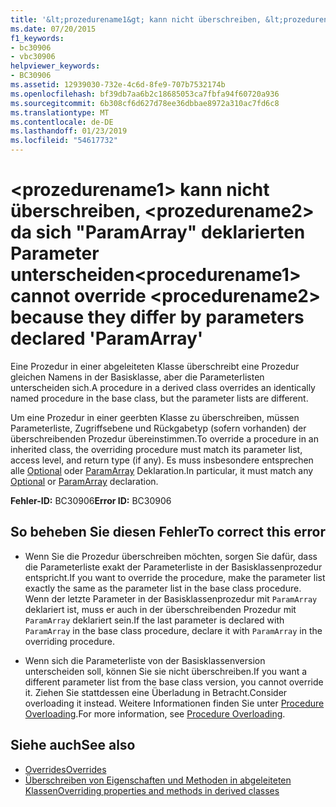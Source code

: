```yaml
---
title: '&lt;prozedurename1&gt; kann nicht überschreiben, &lt;prozedurename2&gt; da sich "ParamArray" deklarierten Parameter unterscheiden'
ms.date: 07/20/2015
f1_keywords:
- bc30906
- vbc30906
helpviewer_keywords:
- BC30906
ms.assetid: 12939030-732e-4c6d-8fe9-707b7532174b
ms.openlocfilehash: bf39db7aa6b2c18685053ca7fbfa94f60720a936
ms.sourcegitcommit: 6b308cf6d627d78ee36dbbae8972a310ac7fd6c8
ms.translationtype: MT
ms.contentlocale: de-DE
ms.lasthandoff: 01/23/2019
ms.locfileid: "54617732"
---
```

# <a name="ltprocedurename1gt-cannot-override-ltprocedurename2gt-because-they-differ-by-parameters-declared-paramarray"></a><span data-ttu-id="caabc-102">&lt;prozedurename1&gt; kann nicht überschreiben, &lt;prozedurename2&gt; da sich "ParamArray" deklarierten Parameter unterscheiden</span><span class="sxs-lookup"><span data-stu-id="caabc-102">&lt;procedurename1&gt; cannot override &lt;procedurename2&gt; because they differ by parameters declared 'ParamArray'</span></span>
<span data-ttu-id="caabc-103">Eine Prozedur in einer abgeleiteten Klasse überschreibt eine Prozedur gleichen Namens in der Basisklasse, aber die Parameterlisten unterscheiden sich.</span><span class="sxs-lookup"><span data-stu-id="caabc-103">A procedure in a derived class overrides an identically named procedure in the base class, but the parameter lists are different.</span></span>  
  
 <span data-ttu-id="caabc-104">Um eine Prozedur in einer geerbten Klasse zu überschreiben, müssen Parameterliste, Zugriffsebene und Rückgabetyp (sofern vorhanden) der überschreibenden Prozedur übereinstimmen.</span><span class="sxs-lookup"><span data-stu-id="caabc-104">To override a procedure in an inherited class, the overriding procedure must match its parameter list, access level, and return type (if any).</span></span> <span data-ttu-id="caabc-105">Es muss insbesondere entsprechen alle [Optional](../../visual-basic/language-reference/modifiers/optional.md) oder [ParamArray](../../visual-basic/language-reference/modifiers/paramarray.md) Deklaration.</span><span class="sxs-lookup"><span data-stu-id="caabc-105">In particular, it must match any [Optional](../../visual-basic/language-reference/modifiers/optional.md) or [ParamArray](../../visual-basic/language-reference/modifiers/paramarray.md) declaration.</span></span>  
  
 <span data-ttu-id="caabc-106">**Fehler-ID:** BC30906</span><span class="sxs-lookup"><span data-stu-id="caabc-106">**Error ID:** BC30906</span></span>  
  
## <a name="to-correct-this-error"></a><span data-ttu-id="caabc-107">So beheben Sie diesen Fehler</span><span class="sxs-lookup"><span data-stu-id="caabc-107">To correct this error</span></span>  
  
-   <span data-ttu-id="caabc-108">Wenn Sie die Prozedur überschreiben möchten, sorgen Sie dafür, dass die Parameterliste exakt der Parameterliste in der Basisklassenprozedur entspricht.</span><span class="sxs-lookup"><span data-stu-id="caabc-108">If you want to override the procedure, make the parameter list exactly the same as the parameter list in the base class procedure.</span></span> <span data-ttu-id="caabc-109">Wenn der letzte Parameter in der Basisklassenprozedur mit `ParamArray` deklariert ist, muss er auch in der überschreibenden Prozedur mit `ParamArray` deklariert sein.</span><span class="sxs-lookup"><span data-stu-id="caabc-109">If the last parameter is declared with `ParamArray` in the base class procedure, declare it with `ParamArray` in the overriding procedure.</span></span>  
  
-   <span data-ttu-id="caabc-110">Wenn sich die Parameterliste von der Basisklassenversion unterscheiden soll, können Sie sie nicht überschreiben.</span><span class="sxs-lookup"><span data-stu-id="caabc-110">If you want a different parameter list from the base class version, you cannot override it.</span></span> <span data-ttu-id="caabc-111">Ziehen Sie stattdessen eine Überladung in Betracht.</span><span class="sxs-lookup"><span data-stu-id="caabc-111">Consider overloading it instead.</span></span> <span data-ttu-id="caabc-112">Weitere Informationen finden Sie unter [Procedure Overloading](../../visual-basic/programming-guide/language-features/procedures/procedure-overloading.md).</span><span class="sxs-lookup"><span data-stu-id="caabc-112">For more information, see [Procedure Overloading](../../visual-basic/programming-guide/language-features/procedures/procedure-overloading.md).</span></span>  
  
## <a name="see-also"></a><span data-ttu-id="caabc-113">Siehe auch</span><span class="sxs-lookup"><span data-stu-id="caabc-113">See also</span></span>
- [<span data-ttu-id="caabc-114">Overrides</span><span class="sxs-lookup"><span data-stu-id="caabc-114">Overrides</span></span>](../../visual-basic/language-reference/modifiers/overrides.md)
- [<span data-ttu-id="caabc-115">Überschreiben von Eigenschaften und Methoden in abgeleiteten Klassen</span><span class="sxs-lookup"><span data-stu-id="caabc-115">Overriding properties and methods in derived classes</span></span>](~/docs/visual-basic/programming-guide/language-features/objects-and-classes/inheritance-basics.md#overriding-properties-and-methods-in-derived-classes)
